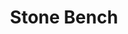 ---
title: Stone Bench
photo: stone-bench
permalink: stone-bench/
description: "I had been by this park a few times but never got the shots I wanted. I returned and waited for the sun to set to pour soft lighting into the trees. This got rid of the harsh shadows plaguing my shots before and gave me the tone I was looking for."
---